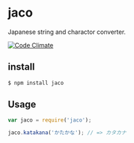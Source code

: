 jaco
====

Japanese string and charactor converter.

[![Code Climate](https://codeclimate.com/github/YusukeHirao/jaco.png)](https://codeclimate.com/github/YusukeHirao/jaco)

## install

```sh
$ npm install jaco
```

## Usage

```javascript
var jaco = require('jaco');

jaco.katakana('かたかな'); // => カタカナ
```
